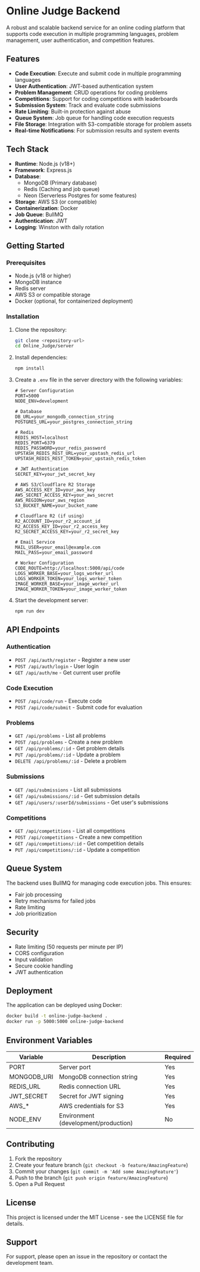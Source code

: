 # Online Judge Backend

A robust and scalable backend service for an online coding platform that supports code execution in multiple programming languages, problem management, user authentication, and competition features.

## Features

- **Code Execution**: Execute and submit code in multiple programming languages
- **User Authentication**: JWT-based authentication system
- **Problem Management**: CRUD operations for coding problems
- **Competitions**: Support for coding competitions with leaderboards
- **Submission System**: Track and evaluate code submissions
- **Rate Limiting**: Built-in protection against abuse
- **Queue System**: Job queue for handling code execution requests
- **File Storage**: Integration with S3-compatible storage for problem assets
- **Real-time Notifications**: For submission results and system events

## Tech Stack

- **Runtime**: Node.js (v18+)
- **Framework**: Express.js
- **Database**: 
  - MongoDB (Primary database)
  - Redis (Caching and job queue)
  - Neon (Serverless Postgres for some features)
- **Storage**: AWS S3 (or compatible)
- **Containerization**: Docker
- **Job Queue**: BullMQ
- **Authentication**: JWT
- **Logging**: Winston with daily rotation

## Getting Started

### Prerequisites

- Node.js (v18 or higher)
- MongoDB instance
- Redis server
- AWS S3 or compatible storage
- Docker (optional, for containerized deployment)

### Installation

1. Clone the repository:
   ```bash
   git clone <repository-url>
   cd Online_Judge/server
   ```

2. Install dependencies:
   ```bash
   npm install
   ```

3. Create a `.env` file in the server directory with the following variables:

   ```env
   # Server Configuration
   PORT=5000
   NODE_ENV=development
   
   # Database
   DB_URL=your_mongodb_connection_string
   POSTGRES_URL=your_postgres_connection_string
   
   # Redis
   REDIS_HOST=localhost
   REDIS_PORT=6379
   REDIS_PASSWORD=your_redis_password
   UPSTASH_REDIS_REST_URL=your_upstash_redis_url
   UPSTASH_REDIS_REST_TOKEN=your_upstash_redis_token
   
   # JWT Authentication
   SECRET_KEY=your_jwt_secret_key
   
   # AWS S3/Cloudflare R2 Storage
   AWS_ACCESS_KEY_ID=your_aws_key
   AWS_SECRET_ACCESS_KEY=your_aws_secret
   AWS_REGION=your_aws_region
   S3_BUCKET_NAME=your_bucket_name
   
   # Cloudflare R2 (if using)
   R2_ACCOUNT_ID=your_r2_account_id
   R2_ACCESS_KEY_ID=your_r2_access_key
   R2_SECRET_ACCESS_KEY=your_r2_secret_key
   
   # Email Service
   MAIL_USER=your_email@example.com
   MAIL_PASS=your_email_password
   
   # Worker Configuration
   CODE_ROUTE=http://localhost:5000/api/code
   LOGS_WORKER_BASE=your_logs_worker_url
   LOGS_WORKER_TOKEN=your_logs_worker_token
   IMAGE_WORKER_BASE=your_image_worker_url
   IMAGE_WORKER_TOKEN=your_image_worker_token
   ```

4. Start the development server:
   ```bash
   npm run dev
   ```

## API Endpoints

### Authentication
- `POST /api/auth/register` - Register a new user
- `POST /api/auth/login` - User login
- `GET /api/auth/me` - Get current user profile

### Code Execution
- `POST /api/code/run` - Execute code
- `POST /api/code/submit` - Submit code for evaluation

### Problems
- `GET /api/problems` - List all problems
- `POST /api/problems` - Create a new problem
- `GET /api/problems/:id` - Get problem details
- `PUT /api/problems/:id` - Update a problem
- `DELETE /api/problems/:id` - Delete a problem

### Submissions
- `GET /api/submissions` - List all submissions
- `GET /api/submissions/:id` - Get submission details
- `GET /api/users/:userId/submissions` - Get user's submissions

### Competitions
- `GET /api/competitions` - List all competitions
- `POST /api/competitions` - Create a new competition
- `GET /api/competitions/:id` - Get competition details
- `PUT /api/competitions/:id` - Update a competition

## Queue System

The backend uses BullMQ for managing code execution jobs. This ensures:
- Fair job processing
- Retry mechanisms for failed jobs
- Rate limiting
- Job prioritization

## Security

- Rate limiting (50 requests per minute per IP)
- CORS configuration
- Input validation
- Secure cookie handling
- JWT authentication

## Deployment

The application can be deployed using Docker:

```bash
docker build -t online-judge-backend .
docker run -p 5000:5000 online-judge-backend
```

## Environment Variables

| Variable | Description | Required |
|----------|-------------|----------|
| PORT | Server port | Yes |
| MONGODB_URI | MongoDB connection string | Yes |
| REDIS_URL | Redis connection URL | Yes |
| JWT_SECRET | Secret for JWT signing | Yes |
| AWS_* | AWS credentials for S3 | Yes |
| NODE_ENV | Environment (development/production) | No |

## Contributing

1. Fork the repository
2. Create your feature branch (`git checkout -b feature/AmazingFeature`)
3. Commit your changes (`git commit -m 'Add some AmazingFeature'`)
4. Push to the branch (`git push origin feature/AmazingFeature`)
5. Open a Pull Request

## License

This project is licensed under the MIT License - see the LICENSE file for details.

## Support

For support, please open an issue in the repository or contact the development team.
